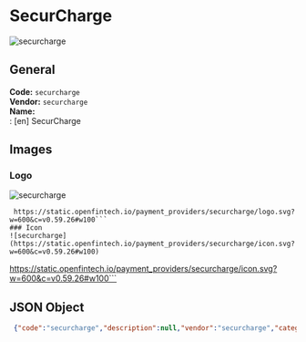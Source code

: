 # SecurCharge 
![securcharge](https://static.openfintech.io/payment_providers/securcharge/logo.svg?w=600&c=v0.59.26#w100)  
## General 
**Code:** `securcharge`  
**Vendor:** `securcharge`  
**Name:**  
:	[en] SecurCharge  
## Images 
### Logo 
![securcharge](https://static.openfintech.io/payment_providers/securcharge/logo.svg?w=600&c=v0.59.26#w100)  
```
 https://static.openfintech.io/payment_providers/securcharge/logo.svg?w=600&c=v0.59.26#w100```  
### Icon 
![securcharge](https://static.openfintech.io/payment_providers/securcharge/icon.svg?w=600&c=v0.59.26#w100)  
```
 https://static.openfintech.io/payment_providers/securcharge/icon.svg?w=600&c=v0.59.26#w100```  
## JSON Object 
```json
 {"code":"securcharge","description":null,"vendor":"securcharge","categories":null,"countries":null,"payment_method":null,"payout_method":null,"metadata":{"about_payments_code":"securcharge"},"name":{"en":"SecurCharge"}}```  
